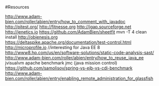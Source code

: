 #Resources

http://www.adam-bien.com/roller/abien/entry/how_to_comment_with_javadoc
http://pitest.org/
http://fitnesse.org
http://jgap.sourceforge.net
http://jenetics.io
https://github.com/AdamBien/sheetfit
mvn -T 4 clean install
http://objenesis.org
https://deltaspike.apache.org/documentation/test-control.html
http://microprofile.io //interesting for Java EE 8
http://www8.hp.com/us/en/software-solutions/static-code-analysis-sast/
http://www.adam-bien.com/roller/abien/entry/how_to_reuse_java_ee
jvisualvm
apache benchmark
jmc (java mission control)
https://github.com/samolisov/spring-vs-ejb-vs-cdi-benchmark
http://www.adam-bien.com/roller/abien/entry/enabling_remote_administration_for_glassfish